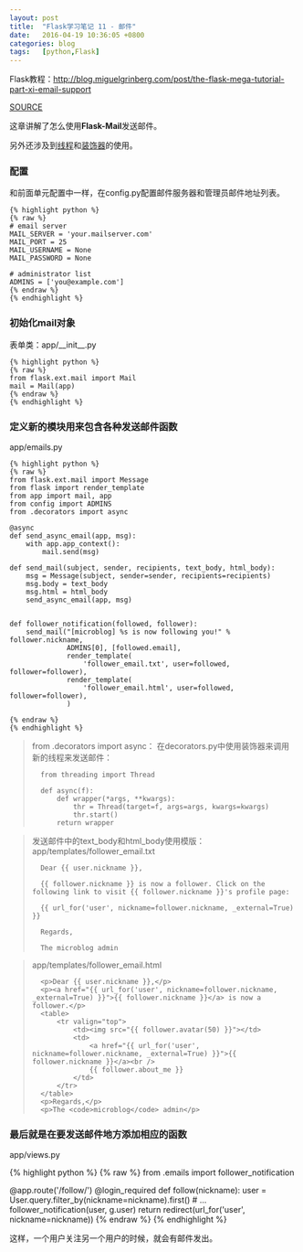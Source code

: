 ```yaml
---
layout: post
title:  "Flask学习笔记 11 - 邮件"
date:   2016-04-19 10:36:05 +0800
categories: blog
tags:   [python,Flask]
---
```

Flask教程：<http://blog.miguelgrinberg.com/post/the-flask-mega-tutorial-part-xi-email-support>

[SOURCE](https://github.com/snowyxx/microblog)

这章讲解了怎么使用**Flask-Mail**发送邮件。

另外还涉及到[线程][1]和[装饰器][2]的使用。

### 配置

和前面单元配置中一样，在config.py配置邮件服务器和管理员邮件地址列表。

    {% highlight python %}
    {% raw %}
    # email server
    MAIL_SERVER = 'your.mailserver.com'
    MAIL_PORT = 25
    MAIL_USERNAME = None
    MAIL_PASSWORD = None
    
    # administrator list
    ADMINS = ['you@example.com']
    {% endraw %}
    {% endhighlight %}

### 初始化mail对象

表单类：app/\_\_init\_\_.py

    {% highlight python %}
    {% raw %}
    from flask.ext.mail import Mail
    mail = Mail(app)
    {% endraw %}
    {% endhighlight %}

### 定义新的模块用来包含各种发送邮件函数

app/emails.py

    {% highlight python %}
    {% raw %}
    from flask.ext.mail import Message
    from flask import render_template
    from app import mail, app
    from config import ADMINS
    from .decorators import async
    
    @async
    def send_async_email(app, msg):
        with app.app_context():
            mail.send(msg)
    
    def send_mail(subject, sender, recipients, text_body, html_body):
        msg = Message(subject, sender=sender, recipients=recipients)
        msg.body = text_body
        msg.html = html_body
        send_async_email(app, msg)
    
    
    def follower_notification(followed, follower):
        send_mail("[microblog] %s is now following you!" % follower.nickname,
                  ADMINS[0], [followed.email],
                  render_template(
                      'follower_email.txt', user=followed, follower=follower),
                  render_template(
                      'follower_email.html', user=followed, follower=follower),
                  )
    
    {% endraw %}
    {% endhighlight %}

>from .decorators import async： 在decorators.py中使用装饰器来调用新的线程来发送邮件：
>
>       from threading import Thread
>       
>       def async(f):
>           def wrapper(*args, **kwargs):
>               thr = Thread(target=f, args=args, kwargs=kwargs)
>               thr.start()
>           return wrapper

> 发送邮件中的text\_body和html\_body使用模版：
> app/templates/follower_email.txt
>
>       Dear {{ user.nickname }},
>       
>       {{ follower.nickname }} is now a follower. Click on the following link to visit {{ follower.nickname }}'s profile page:
>       
>       {{ url_for('user', nickname=follower.nickname, _external=True) }}
>       
>       Regards,
>       
>       The microblog admin

> app/templates/follower_email.html
>
>       <p>Dear {{ user.nickname }},</p>
>       <p><a href="{{ url_for('user', nickname=follower.nickname, _external=True) }}">{{ follower.nickname }}</a> is now a follower.</p>
>       <table>
>           <tr valign="top">
>               <td><img src="{{ follower.avatar(50) }}"></td>
>               <td>
>                   <a href="{{ url_for('user', nickname=follower.nickname, _external=True) }}">{{ follower.nickname }}</a><br />
>                   {{ follower.about_me }}
>               </td>
>           </tr>
>       </table>
>       <p>Regards,</p>
>       <p>The <code>microblog</code> admin</p>


### 最后就是在要发送邮件地方添加相应的函数

app/views.py

{% highlight python %}
{% raw %}
from .emails import follower_notification

@app.route('/follow/<nickname>')
@login_required
def follow(nickname):
    user = User.query.filter_by(nickname=nickname).first()
    # ...
    follower_notification(user, g.user)
    return redirect(url_for('user', nickname=nickname))
{% endraw %}
{% endhighlight %}

这样，一个用户关注另一个用户的时候，就会有邮件发出。

[1]:http://www.liaoxuefeng.com/wiki/001374738125095c955c1e6d8bb493182103fac9270762a000/001386832360548a6491f20c62d427287739fcfa5d5be1f000
[2]:http://www.liaoxuefeng.com/wiki/001374738125095c955c1e6d8bb493182103fac9270762a000/001386819879946007bbf6ad052463ab18034f0254bf355000

